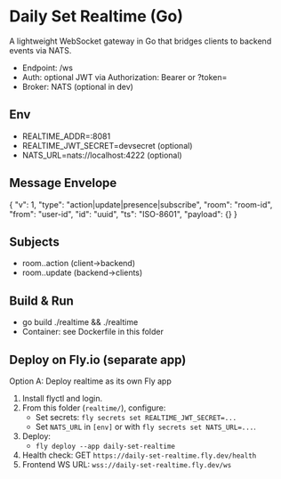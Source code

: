 # Daily Set Realtime (Go)

A lightweight WebSocket gateway in Go that bridges clients to backend events via NATS.

- Endpoint: /ws
- Auth: optional JWT via Authorization: Bearer <token> or ?token=
- Broker: NATS (optional in dev)

## Env

- REALTIME_ADDR=:8081
- REALTIME_JWT_SECRET=devsecret (optional)
- NATS_URL=nats://localhost:4222 (optional)

## Message Envelope

{
"v": 1,
"type": "action|update|presence|subscribe",
"room": "room-id",
"from": "user-id",
"id": "uuid",
"ts": "ISO-8601",
"payload": {}
}

## Subjects

- room.<room>.action (client->backend)
- room.<room>.update (backend->clients)

## Build & Run

- go build ./realtime && ./realtime
- Container: see Dockerfile in this folder

## Deploy on Fly.io (separate app)

Option A: Deploy realtime as its own Fly app

1. Install flyctl and login.
2. From this folder (`realtime/`), configure:
   - Set secrets: `fly secrets set REALTIME_JWT_SECRET=...`
   - Set `NATS_URL` in `[env]` or with `fly secrets set NATS_URL=...`.
3. Deploy:
   - `fly deploy --app daily-set-realtime`
4. Health check: GET `https://daily-set-realtime.fly.dev/health`
5. Frontend WS URL: `wss://daily-set-realtime.fly.dev/ws`

